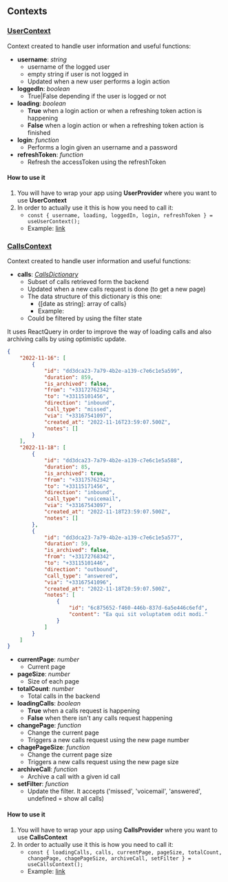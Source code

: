 ## Contexts

### [UserContext](https://github.com/migue02/miguel-morales-aircall-test/tree/main/src/contexts/UserContext 'UserContext')

Context created to handle user information and useful functions:

-   **username**: _string_
    -   username of the logged user
    -   empty string if user is not logged in
    -   Updated when a new user performs a login action
-   **loggedIn**: _boolean_
    -   True|False depending if the user is logged or not
-   **loading**: _boolean_
    -   **True** when a login action or when a refreshing token action is happening
    -   **False** when a login action or when a refreshing token action is finished
-   **login**: _function_
    -   Performs a login given an username and a password
-   **refreshToken**: _function_
    -   Refresh the accessToken using the refreshToken

#### How to use it

1. You will have to wrap your app using **UserProvider** where you want to use **UserContext**
2. In order to actually use it this is how you need to call it:
    - `const { username, loading, loggedIn, login, refreshToken } = useUserContext();`
    - Example: [link](https://github.com/migue02/miguel-morales-aircall-test/blob/main/src/pages/Login/index.tsx#L22)

### [CallsContext](https://github.com/migue02/miguel-morales-aircall-test/tree/main/src/contexts/CallsContext 'CallsContext')

Context created to handle user information and useful functions:

-   **calls**: _[CallsDictionary](https://github.com/migue02/miguel-morales-aircall-test/blob/main/src/contexts/CallsContext/types.ts#L4)_
    -   Subset of calls retrieved form the backend
    -   Updated when a new calls request is done (to get a new page)
    -   The data structure of this dictionary is this one:
        -   {[date as string]: array of calls}
        -   Example:
    -   Could be filtered by using the filter state

It uses ReactQuery in order to improve the way of loading calls and also archiving calls by using optimistic update.

```json
{
    "2022-11-16": [
        {
            "id": "dd3dca23-7a79-4b2e-a139-c7e6c1e5a599",
            "duration": 859,
            "is_archived": false,
            "from": "+33172762342",
            "to": "+33115101456",
            "direction": "inbound",
            "call_type": "missed",
            "via": "+33167541097",
            "created_at": "2022-11-16T23:59:07.500Z",
            "notes": []
        }
    ],
    "2022-11-18": [
        {
            "id": "dd3dca23-7a79-4b2e-a139-c7e6c1e5a588",
            "duration": 85,
            "is_archived": true,
            "from": "+33175762342",
            "to": "+33115171456",
            "direction": "inbound",
            "call_type": "voicemail",
            "via": "+33167543097",
            "created_at": "2022-11-18T23:59:07.500Z",
            "notes": []
        },
        {
            "id": "dd3dca23-7a79-4b2e-a139-c7e6c1e5a577",
            "duration": 59,
            "is_archived": false,
            "from": "+33172768342",
            "to": "+33115101446",
            "direction": "outbound",
            "call_type": "answered",
            "via": "+33167541096",
            "created_at": "2022-11-18T20:59:07.500Z",
            "notes": [
                {
                    "id": "6c875652-f460-446b-837d-6a5e446c6efd",
                    "content": "Ea qui sit voluptatem odit modi."
                }
            ]
        }
    ]
}
```

-   **currentPage**: _number_
    -   Current page
-   **pageSize**: _number_
    -   Size of each page
-   **totalCount**: _number_
    -   Total calls in the backend
-   **loadingCalls**: _boolean_
    -   **True** when a calls request is happening
    -   **False** when there isn't any calls request happening
-   **changePage**: _function_
    -   Change the current page
    -   Triggers a new calls request using the new page number
-   **chagePageSize**: _function_
    -   Change the current page size
    -   Triggers a new calls request using the new page size
-   **archiveCall**: _function_
    -   Archive a call with a given id call
-   **setFilter**: _function_
    -   Update the filter. It accepts ('missed', 'voicemail', 'answered', undefined = show all calls)

#### How to use it

1. You will have to wrap your app using **CallsProvider** where you want to use **CallsContext**
2. In order to actually use it this is how you need to call it:
    - `const { loadingCalls, calls, currentPage, pageSize, totalCount, changePage, chagePageSize, archiveCall, setFilter } = useCallsContext();`
    - Example: [link](https://github.com/migue02/miguel-morales-aircall-test/blob/main/src/pages/Calls/index.tsx#L17)
